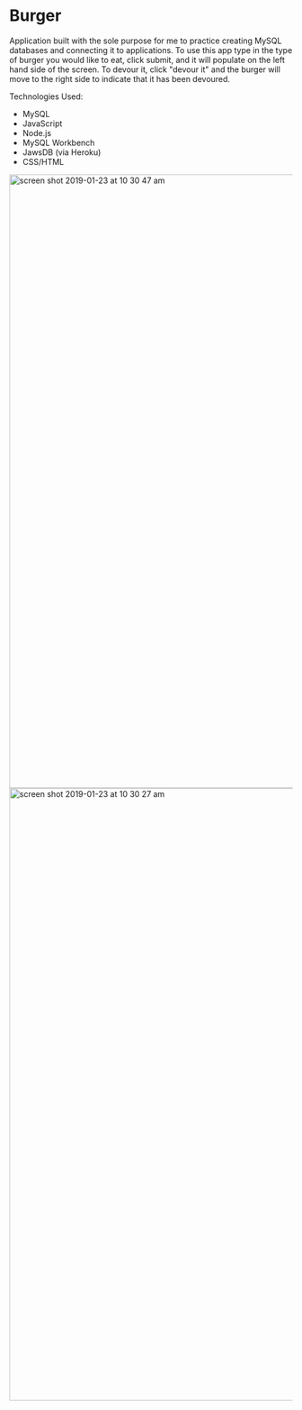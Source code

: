 # Burger

Application built with the sole purpose for me to practice creating MySQL databases and connecting it to applications. To use this app type in the type of burger you would like to eat, click submit, and it will populate on the left hand side of the screen. To devour it, click "devour it" and the burger will move to the right side to indicate that it has been devoured. 

Technologies Used:

- MySQL 
- JavaScript 
- Node.js 
- MySQL Workbench 
- JawsDB (via Heroku)
- CSS/HTML 


<img width="1089" alt="screen shot 2019-01-23 at 10 30 47 am" src="https://user-images.githubusercontent.com/39191969/51623384-31f24c00-1efe-11e9-868e-394e2491a306.png">

<img width="1087" alt="screen shot 2019-01-23 at 10 30 27 am" src="https://user-images.githubusercontent.com/39191969/51623400-3d457780-1efe-11e9-8873-2b5f5561b110.png">

